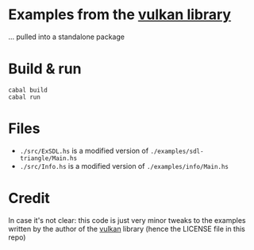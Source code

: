 # Examples from the [vulkan library](https://hackage.haskell.org/package/vulkan/)

... pulled into a standalone package

# Build & run

    cabal build
    cabal run

# Files

- `./src/ExSDL.hs` is a modified version of `./examples/sdl-triangle/Main.hs`
- `./src/Info.hs` is a modified version of `./examples/info/Main.hs`

# Credit

In case it's not clear: this code is just very minor tweaks to the examples
written by the author of the [vulkan](https://github.com/expipiplus1/vulkan/)
library (hence the LICENSE file in this repo)
